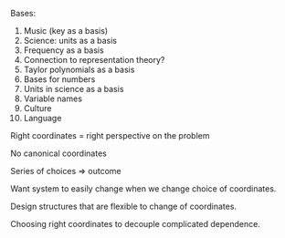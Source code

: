 Bases:
1. Music (key as a basis)
2. Science: units as a basis
3. Frequency as a basis
4. Connection to representation theory?
5. Taylor polynomials as a basis
6. Bases for numbers
7. Units in science as a basis
8. Variable names
9. Culture
10. Language

Right coordinates = right perspective on the problem

No canonical coordinates

Series of choices => outcome

Want system to easily change when we change choice of coordinates.

Design structures that are flexible to change of coordinates.

Choosing right coordinates to decouple complicated dependence.